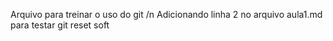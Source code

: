 Arquivo para treinar o uso do git /n
Adicionando linha 2 no arquivo aula1.md para testar git reset soft
